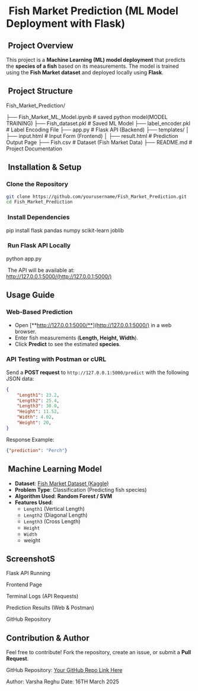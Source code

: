 #  Fish Market Prediction (ML Model Deployment with Flask)

##  Project Overview

This project is a **Machine Learning (ML) model deployment** that predicts the **species of a fish** based on its measurements. The model is trained using the **Fish Market dataset** and deployed locally using **Flask**.

##  Project Structure

Fish_Market_Prediction/

├── Fish_Market_ML_Model.ipynb  # saved python model(MODEL TRAINING)
├── Fish_dataset.pkl            # Saved ML Model
├── label_encoder.pkl           # Label Encoding File
├── app.py                      # Flask API (Backend)
├── templates/
│   ├── input.html              # Input Form (Frontend)
│   ├── result.html             # Prediction Output Page
├── Fish.csv                    # Dataset (Fish Market Data)
├── README.md                   # Project Documentation


##  Installation & Setup

### Clone the Repository

```bash
git clone https://github.com/yourusername/Fish_Market_Prediction.git
cd Fish_Market_Prediction
```

###  Install Dependencies

pip install flask pandas numpy scikit-learn joblib

###  Run Flask API Locally

python app.py

 The API will be available at:\
http://127.0.0.1:5000/(http://127.0.0.1:5000/)

## Usage Guide

###  Web-Based Prediction

- Open [**http://127.0.0.1:5000/**](http://127.0.0.1:5000/) in a web browser.
- Enter fish measurements (**Length, Height, Width**).
- Click **Predict** to see the estimated **species**.

###  API Testing with Postman or cURL

Send a **POST request** to `http://127.0.0.1:5000/predict` with the following JSON data:

```json
{
    "Length1": 23.2,
    "Length2": 25.4,
    "Length3": 30.0,
    "Height": 11.52,
    "Width": 4.02,
    "Weight": 20,
}
```

Response Example:

```json
{"prediction": "Perch"}
```

##  Machine Learning Model

- **Dataset**: [Fish Market Dataset (Kaggle)](https://www.kaggle.com/aungpyaeap/fish-market)
- **Problem Type**: Classification (Predicting fish species)
- **Algorithm Used**: **Random Forest / SVM**
- **Features Used**:
  - `Length1` (Vertical Length)
  - `Length2` (Diagonal Length)
  - `Length3` (Cross Length)
  - `Height`
  - `Width`
  - weight

## ScreenshotS

Flask API Running	

Frontend Page

Terminal Logs (API Requests)

Prediction Results (Web & Postman)	

GitHub Repository


##  Contribution & Author
Feel free to contribute! Fork the repository, create an issue, or submit a **Pull Request**.

 GitHub Repository: [Your GitHub Repo Link Here](https://github.com/varsha-reghu/Fish_Market_Prediction)

 Author: Varsha Reghu 
 Date: 16TH March 2025  


